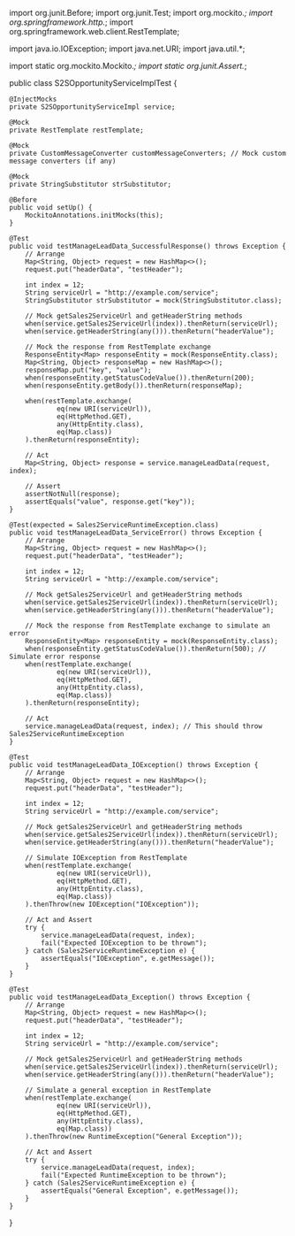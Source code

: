 import org.junit.Before;
import org.junit.Test;
import org.mockito.*;
import org.springframework.http.*;
import org.springframework.web.client.RestTemplate;

import java.io.IOException;
import java.net.URI;
import java.util.*;

import static org.mockito.Mockito.*;
import static org.junit.Assert.*;

public class S2SOpportunityServiceImplTest {

    @InjectMocks
    private S2SOpportunityServiceImpl service;

    @Mock
    private RestTemplate restTemplate;

    @Mock
    private CustomMessageConverter customMessageConverters; // Mock custom message converters (if any)

    @Mock
    private StringSubstitutor strSubstitutor;

    @Before
    public void setUp() {
        MockitoAnnotations.initMocks(this);
    }

    @Test
    public void testManageLeadData_SuccessfulResponse() throws Exception {
        // Arrange
        Map<String, Object> request = new HashMap<>();
        request.put("headerData", "testHeader");

        int index = 12;
        String serviceUrl = "http://example.com/service";
        StringSubstitutor strSubstitutor = mock(StringSubstitutor.class);
        
        // Mock getSales2ServiceUrl and getHeaderString methods
        when(service.getSales2ServiceUrl(index)).thenReturn(serviceUrl);
        when(service.getHeaderString(any())).thenReturn("headerValue");

        // Mock the response from RestTemplate exchange
        ResponseEntity<Map> responseEntity = mock(ResponseEntity.class);
        Map<String, Object> responseMap = new HashMap<>();
        responseMap.put("key", "value");
        when(responseEntity.getStatusCodeValue()).thenReturn(200);
        when(responseEntity.getBody()).thenReturn(responseMap);
        
        when(restTemplate.exchange(
                eq(new URI(serviceUrl)), 
                eq(HttpMethod.GET), 
                any(HttpEntity.class), 
                eq(Map.class))
        ).thenReturn(responseEntity);

        // Act
        Map<String, Object> response = service.manageLeadData(request, index);

        // Assert
        assertNotNull(response);
        assertEquals("value", response.get("key"));
    }

    @Test(expected = Sales2ServiceRuntimeException.class)
    public void testManageLeadData_ServiceError() throws Exception {
        // Arrange
        Map<String, Object> request = new HashMap<>();
        request.put("headerData", "testHeader");

        int index = 12;
        String serviceUrl = "http://example.com/service";

        // Mock getSales2ServiceUrl and getHeaderString methods
        when(service.getSales2ServiceUrl(index)).thenReturn(serviceUrl);
        when(service.getHeaderString(any())).thenReturn("headerValue");

        // Mock the response from RestTemplate exchange to simulate an error
        ResponseEntity<Map> responseEntity = mock(ResponseEntity.class);
        when(responseEntity.getStatusCodeValue()).thenReturn(500); // Simulate error response
        when(restTemplate.exchange(
                eq(new URI(serviceUrl)), 
                eq(HttpMethod.GET), 
                any(HttpEntity.class), 
                eq(Map.class))
        ).thenReturn(responseEntity);

        // Act
        service.manageLeadData(request, index); // This should throw Sales2ServiceRuntimeException
    }

    @Test
    public void testManageLeadData_IOException() throws Exception {
        // Arrange
        Map<String, Object> request = new HashMap<>();
        request.put("headerData", "testHeader");

        int index = 12;
        String serviceUrl = "http://example.com/service";

        // Mock getSales2ServiceUrl and getHeaderString methods
        when(service.getSales2ServiceUrl(index)).thenReturn(serviceUrl);
        when(service.getHeaderString(any())).thenReturn("headerValue");

        // Simulate IOException from RestTemplate
        when(restTemplate.exchange(
                eq(new URI(serviceUrl)), 
                eq(HttpMethod.GET), 
                any(HttpEntity.class), 
                eq(Map.class))
        ).thenThrow(new IOException("IOException"));

        // Act and Assert
        try {
            service.manageLeadData(request, index);
            fail("Expected IOException to be thrown");
        } catch (Sales2ServiceRuntimeException e) {
            assertEquals("IOException", e.getMessage());
        }
    }

    @Test
    public void testManageLeadData_Exception() throws Exception {
        // Arrange
        Map<String, Object> request = new HashMap<>();
        request.put("headerData", "testHeader");

        int index = 12;
        String serviceUrl = "http://example.com/service";

        // Mock getSales2ServiceUrl and getHeaderString methods
        when(service.getSales2ServiceUrl(index)).thenReturn(serviceUrl);
        when(service.getHeaderString(any())).thenReturn("headerValue");

        // Simulate a general exception in RestTemplate
        when(restTemplate.exchange(
                eq(new URI(serviceUrl)), 
                eq(HttpMethod.GET), 
                any(HttpEntity.class), 
                eq(Map.class))
        ).thenThrow(new RuntimeException("General Exception"));

        // Act and Assert
        try {
            service.manageLeadData(request, index);
            fail("Expected RuntimeException to be thrown");
        } catch (Sales2ServiceRuntimeException e) {
            assertEquals("General Exception", e.getMessage());
        }
    }
}
